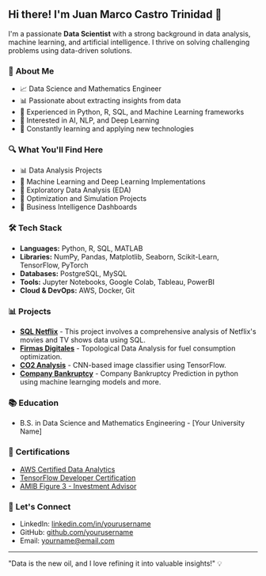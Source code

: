 ## Hi there! I'm **Juan Marco Castro Trinidad** 👋

I'm a passionate **Data Scientist** with a strong background in data analysis, machine learning, and artificial intelligence. I thrive on solving challenging problems using data-driven solutions.

### 🌟 **About Me**
- 📈 Data Science and Mathematics Engineer
- 📊 Passionate about extracting insights from data
- 🔄 Experienced in Python, R, SQL, and Machine Learning frameworks
- 🌟 Interested in AI, NLP, and Deep Learning
- 🚀 Constantly learning and applying new technologies

### 🔍 **What You'll Find Here**
- 📊 Data Analysis Projects
- 🤖 Machine Learning and Deep Learning Implementations
- 📑 Exploratory Data Analysis (EDA)
- 🔄 Optimization and Simulation Projects
- 🏢 Business Intelligence Dashboards

### 🛠 **Tech Stack**
- **Languages:** Python, R, SQL, MATLAB
- **Libraries:** NumPy, Pandas, Matplotlib, Seaborn, Scikit-Learn, TensorFlow, PyTorch
- **Databases:** PostgreSQL, MySQL
- **Tools:** Jupyter Notebooks, Google Colab, Tableau, PowerBI
- **Cloud & DevOps:** AWS, Docker, Git

### 📊 **Projects**
- [**SQL Netflix**](https://github.com/JuanMarcoCastro/SQL-Netflix) - This project involves a comprehensive analysis of Netflix's movies and TV shows data using SQL.
- [**Firmas Digitales**](https://github.com/JuanMarcoCastro/FirmasEquipo4) - Topological Data Analysis for fuel consumption optimization.
- [**CO2 Analysis**](https://github.com/yourusername/image-classifier) - CNN-based image classifier using TensorFlow.
- [**Company Bankruptcy**](https://github.com/JuanMarcoCastro/Bankruptcy-Prediction) - Company Bankruptcy Prediction in python using machine learnging models and more.

### 📚 **Education**
- B.S. in Data Science and Mathematics Engineering - [Your University Name]

### 🌟 **Certifications**
- [AWS Certified Data Analytics](https://www.credly.com/users/yourusername)
- [TensorFlow Developer Certification](https://www.tensorflow.org/certificate)
- [AMIB Figure 3 - Investment Advisor](https://www.amib.org.mx/)

### 📢 **Let's Connect**
- LinkedIn: [linkedin.com/in/yourusername](https://linkedin.com/in/yourusername)
- GitHub: [github.com/yourusername](https://github.com/yourusername)
- Email: yourname@email.com

---
"Data is the new oil, and I love refining it into valuable insights!" 💡

